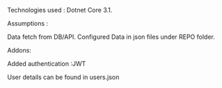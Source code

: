 ﻿Technologies used : Dotnet Core 3.1.

Assumptions : 

Data fetch from DB/API.
Configured Data in json files under REPO folder.

Addons:

Added authentication :JWT

User details can be found in users.json
